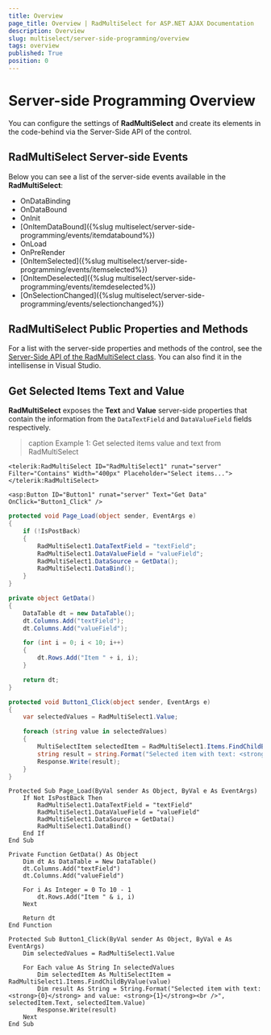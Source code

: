 ```yaml
---
title: Overview
page_title: Overview | RadMultiSelect for ASP.NET AJAX Documentation
description: Overview
slug: multiselect/server-side-programming/overview
tags: overview
published: True
position: 0
---
```


# Server-side Programming Overview

You can configure the settings of **RadMultiSelect** and create its elements in the code-behind via the Server-Side API of the control.

## RadMultiSelect Server-side Events
Below you can see a list of the server-side events available in the **RadMultiSelect**: 

* OnDataBinding
* OnDataBound
* OnInit
* [OnItemDataBound]({%slug multiselect/server-side-programming/events/itemdatabound%})
* OnLoad
* OnPreRender
* [OnItemSelected]({%slug multiselect/server-side-programming/events/itemselected%})
* [OnItemDeselected]({%slug multiselect/server-side-programming/events/itemdeselected%})
* [OnSelectionChanged]({%slug multiselect/server-side-programming/events/selectionchanged%})

## RadMultiSelect Public Properties and Methods

For a list with the server-side properties and methods of the control, see the [Server-Side API of the RadMultiSelect class](https://docs.telerik.com/devtools/aspnet-ajax/api/server/Telerik.Web.UI/RadMultiSelect). You can also find it in the intellisense in Visual Studio.

## Get Selected Items Text and Value

**RadMultiSelect** exposes the **Text** and **Value** server-side properties that contain the information from the `DataTextField` and `DataValueField` fields respectively.

>caption Example 1: Get selected items value and text from RadMultiSelect

````ASP.NET
<telerik:RadMultiSelect ID="RadMultiSelect1" runat="server" Filter="Contains" Width="400px" Placeholder="Select items...">
</telerik:RadMultiSelect>

<asp:Button ID="Button1" runat="server" Text="Get Data" OnClick="Button1_Click" />
````

````C#
protected void Page_Load(object sender, EventArgs e)
{
    if (!IsPostBack)
    {
        RadMultiSelect1.DataTextField = "textField";
        RadMultiSelect1.DataValueField = "valueField";
        RadMultiSelect1.DataSource = GetData();
        RadMultiSelect1.DataBind();
    }
}

private object GetData()
{
    DataTable dt = new DataTable();
    dt.Columns.Add("textField");
    dt.Columns.Add("valueField");

    for (int i = 0; i < 10; i++)
    {
        dt.Rows.Add("Item " + i, i);
    }

    return dt;
}

protected void Button1_Click(object sender, EventArgs e)
{
    var selectedValues = RadMultiSelect1.Value;

    foreach (string value in selectedValues)
    {
        MultiSelectItem selectedItem = RadMultiSelect1.Items.FindChildByValue(value);
        string result = string.Format("Selected item with text: <strong>{0}</strong> and value: <strong>{1}</strong><br />", selectedItem.Text, selectedItem.Value);
        Response.Write(result);
    }
}
````
````VB
Protected Sub Page_Load(ByVal sender As Object, ByVal e As EventArgs)
    If Not IsPostBack Then
        RadMultiSelect1.DataTextField = "textField"
        RadMultiSelect1.DataValueField = "valueField"
        RadMultiSelect1.DataSource = GetData()
        RadMultiSelect1.DataBind()
    End If
End Sub

Private Function GetData() As Object
    Dim dt As DataTable = New DataTable()
    dt.Columns.Add("textField")
    dt.Columns.Add("valueField")

    For i As Integer = 0 To 10 - 1
        dt.Rows.Add("Item " & i, i)
    Next

    Return dt
End Function

Protected Sub Button1_Click(ByVal sender As Object, ByVal e As EventArgs)
    Dim selectedValues = RadMultiSelect1.Value

    For Each value As String In selectedValues
        Dim selectedItem As MultiSelectItem = RadMultiSelect1.Items.FindChildByValue(value)
        Dim result As String = String.Format("Selected item with text: <strong>{0}</strong> and value: <strong>{1}</strong><br />", selectedItem.Text, selectedItem.Value)
        Response.Write(result)
    Next
End Sub
````






